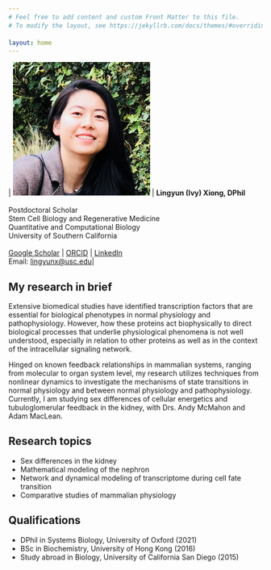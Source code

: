 ```yaml
---
# Feel free to add content and custom Front Matter to this file.
# To modify the layout, see https://jekyllrb.com/docs/themes/#overriding-theme-defaults

layout: home
---
```


| ![profile](/images/profile_ivy.png) | **Lingyun (Ivy) Xiong, DPhil** <br /><br /> Postdoctoral Scholar <br /> Stem Cell Biology and Regenerative Medicine <br />Quantitative and Computational Biology <br /> University of Southern California <br /> <br /> [Google Scholar](https://scholar.google.com/citations?user=q0Z3EMMAAAAJ&hl) \| [ORCID](https://orcid.org/0000-0003-4594-4120) \| [LinkedIn](https://www.linkedin.com/in/lingyun-xiong/) <br /> Email: [lingyunx@usc.edu](mailto:lingyunx@usc.edu)|

## **My research in brief**

Extensive biomedical studies have identified transcription factors that are essential for biological phenotypes in normal physiology and pathophysiology. However, how these proteins act biophysically to direct biological processes that underlie physiological phenomena is not well understood, especially in relation to other proteins as well as in the context of the intracellular signaling network. 

Hinged on known feedback relationships in mammalian systems, ranging from molecular to organ system level, my research utilizes techniques from nonlinear dynamics to investigate the mechanisms of state transitions in normal physiology and between normal physiology and pathophysiology. Currently, I am studying sex differences of cellular energetics and tubuloglomerular feedback in the kidney, with Drs. Andy McMahon and Adam MacLean. 


## **Research topics**
- Sex differences in the kidney
- Mathematical modeling of the nephron
- Network and dynamical modeling of transcriptome during cell fate transition 
- Comparative studies of mammalian physiology

## **Qualifications** 
* DPhil in Systems Biology, University of Oxford (2021)
* BSc in Biochemistry, University of Hong Kong (2016) 
* Study abroad in Biology, University of California San Diego (2015)



